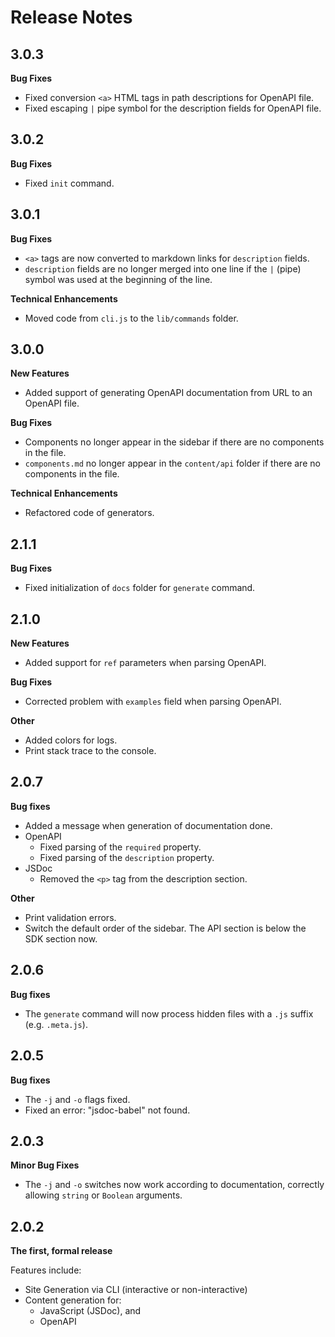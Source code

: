 # Release Notes

## 3.0.3
**Bug Fixes**

* Fixed conversion `<a>` HTML tags in path descriptions for OpenAPI file.
* Fixed escaping `|` pipe symbol for the description fields for OpenAPI file.


## 3.0.2
**Bug Fixes**

* Fixed `init` command. 


## 3.0.1
**Bug Fixes**

* `<a>` tags are now converted to markdown links for `description` fields.
* `description` fields are no longer merged into one line if the `|` (pipe) symbol was used at the beginning of the line.

**Technical Enhancements**

* Moved code from `cli.js` to the `lib/commands` folder.

## 3.0.0
**New Features**

* Added support of generating OpenAPI documentation from URL to an OpenAPI file.

**Bug Fixes**

* Components no longer appear in the sidebar if there are no components in the file.
* `components.md` no longer appear in the `content/api` folder if there are no components in the file.

**Technical Enhancements**

* Refactored code of generators.

## 2.1.1
**Bug Fixes**

* Fixed initialization of `docs` folder for `generate` command. 


## 2.1.0
**New Features**

* Added support for `ref` parameters when parsing OpenAPI.

**Bug Fixes**

* Corrected problem with `examples` field when parsing OpenAPI.

**Other**

* Added colors for logs.
* Print stack trace to the console.

## 2.0.7
**Bug fixes**

* Added a message when generation of documentation done.
* OpenAPI
    * Fixed parsing of the ```required``` property.
    * Fixed parsing of the ```description``` property.
* JSDoc
    * Removed the ```<p>``` tag from the description section. 

**Other**

* Print validation errors.
* Switch the default order of the sidebar. The API section is below the SDK section now.

## 2.0.6
**Bug fixes**

* The ```generate``` command will now process hidden files with a ```.js``` suffix (e.g. ```.meta.js```).

## 2.0.5
**Bug fixes**

* The ```-j``` and ```-o``` flags fixed.
* Fixed an error: "jsdoc-babel" not found.

## 2.0.3
**Minor Bug Fixes**

* The ```-j``` and ```-o``` switches now work according to documentation, correctly allowing ```string``` or ```Boolean``` arguments.

## 2.0.2
**The first, formal release**

Features include:

* Site Generation via CLI (interactive or non-interactive)
* Content generation for:
  * JavaScript (JSDoc), and
  * OpenAPI
